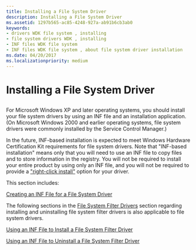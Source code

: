 ```yaml
---
title: Installing a File System Driver
description: Installing a File System Driver
ms.assetid: 1297b565-ac85-4248-927a-ab91b6cb3ab0
keywords:
- drivers WDK file system , installing
- file system drivers WDK , installing
- INF files WDK file system
- INF files WDK file system , about file system driver installation
ms.date: 04/20/2017
ms.localizationpriority: medium
---
```


# Installing a File System Driver


## <span id="ddk_installing_a_file_system_filter_driver_if"></span><span id="DDK_INSTALLING_A_FILE_SYSTEM_FILTER_DRIVER_IF"></span>


For Microsoft Windows XP and later operating systems, you should install your file system drivers by using an INF file and an installation application. (On Microsoft Windows 2000 and earlier operating systems, file system drivers were commonly installed by the Service Control Manager.)

In the future, INF-based installation is expected to meet Windows Hardware Certification Kit requirements for file system drivers. Note that "INF-based installation" means only that you will need to use an INF file to copy files and to store information in the registry. You will not be required to install your entire product by using only an INF file, and you will not be required to provide a ["right-click install"](using-an-inf-file-to-install-a-file-system-filter-driver.md) option for your driver.

This section includes:

[Creating an INF File for a File System Driver](creating-an-inf-file-for-a-file-system-driver.md)

The following sections in the [File System Filter Drivers](file-system-filter-drivers.md) section regarding installing and uninstalling file system filter drivers is also applicable to file system drivers.

[Using an INF File to Install a File System Filter Driver](using-an-inf-file-to-install-a-file-system-filter-driver.md)

[Using an INF File to Uninstall a File System Filter Driver](using-an-inf-file-to-uninstall-a-file-system-filter-driver.md)

 

 




